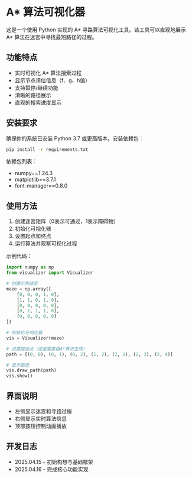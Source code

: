 # A* 算法可视化器

这是一个使用 Python 实现的 A* 寻路算法可视化工具。该工具可以直观地展示 A* 算法在迷宫中寻找最短路径的过程。

## 功能特点

- 实时可视化 A* 算法搜索过程
- 显示节点评估信息（f、g、h值）
- 支持暂停/继续功能
- 清晰的路径展示
- 直观的搜索进度显示

## 安装要求

确保你的系统已安装 Python 3.7 或更高版本。安装依赖包：

```bash
pip install -r requirements.txt
```

依赖包列表：
- numpy==1.24.3
- matplotlib==3.7.1
- font-manager==0.8.0

## 使用方法

1. 创建迷宫矩阵（0表示可通过，1表示障碍物）
2. 初始化可视化器
3. 设置起点和终点
4. 运行算法并观察可视化过程

示例代码：
```python
import numpy as np
from visualizer import Visualizer

# 创建示例迷宫
maze = np.array([
    [0, 0, 0, 1, 0],
    [1, 1, 0, 1, 0],
    [0, 0, 0, 0, 0],
    [0, 1, 1, 1, 0],
    [0, 0, 0, 0, 0]
])

# 初始化可视化器
vis = Visualizer(maze)

# 设置路径点（这里需要由A*算法生成）
path = [(0, 0), (0, 1), (0, 2), (1, 2), (2, 2), (2, 3), (2, 4)]

# 显示路径
vis.draw_path(path)
vis.show()
```

## 界面说明

- 左侧显示迷宫和寻路过程
- 右侧显示实时算法信息
- 顶部按钮控制动画播放

## 开发日志

- 2025.04.15 - 初始构想与基础框架
- 2025.04.16 - 完成核心功能实现
